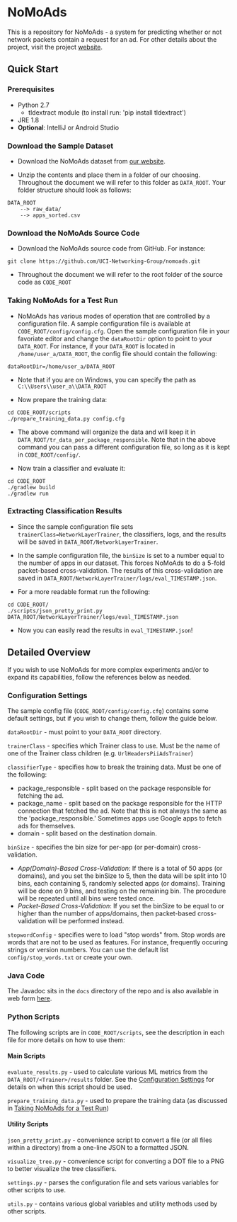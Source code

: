 # NoMoAds
This is a repository for NoMoAds - a system for predicting whether or not network packets contain a
request for an ad. For other details about the project, visit the project
[website](http://athinagroup.eng.uci.edu/projects/nomoads/).

## Quick Start
### Prerequisites
* Python 2.7
    - tldextract module (to install run: 'pip install tldextract')
* JRE 1.8
* **Optional**: IntelliJ or Android Studio

### Download the Sample Dataset
* Download the NoMoAds dataset from
[our website](http://athinagroup.eng.uci.edu/projects/nomoads/data/).

* Unzip the contents and place them in a folder of our choosing.
Throughout the document we will refer to this folder as `DATA_ROOT`.
Your folder structure should look as follows:
```
DATA_ROOT
    --> raw_data/
    --> apps_sorted.csv
```

### Download the NoMoAds Source Code
* Download the NoMoAds source code from GitHub. For instance:
```
git clone https://github.com/UCI-Networking-Group/nomoads.git
```

* Throughout the document we will refer to the root folder of the source
code as `CODE_ROOT`

### Taking NoMoAds for a Test Run
* NoMoAds has various modes of operation that are controlled by a
configuration file. A sample configuration file is available at
`CODE_ROOT/config/config.cfg`. Open the sample configuration file in
your favoriate editor and change the `dataRootDir` option to
point to your `DATA_ROOT`. For instance, if your `DATA_ROOT` is located
in `/home/user_a/DATA_ROOT`, the config file should contain the
following:
```
dataRootDir=/home/user_a/DATA_ROOT
```

* Note that if you are on Windows, you can specify the path as
`C:\\Users\\user_a\\DATA_ROOT`

* Now prepare the training data:
```
cd CODE_ROOT/scripts
./prepare_training_data.py config.cfg
```

* The above command will organize the data and will keep it in
`DATA_ROOT/tr_data_per_package_responsible`. Note that in the above
command you can pass a different configuration file, so long as it is
kept in `CODE_ROOT/config/`.

* Now train a classifier and evaluate it:
```
cd CODE_ROOT
./gradlew build
./gradlew run
```

### Extracting Classification Results
* Since the sample configuration file sets
`trainerClass=NetworkLayerTrainer`, the classifiers, logs, and the
results will be saved in `DATA_ROOT/NetworkLayerTrainer`.

* In the sample configuration file, the `binSize` is set to a number
equal to the number of apps in our dataset. This forces NoMoAds to do
a 5-fold packet-based cross-validation. The results of this
cross-validation are saved in
`DATA_ROOT/NetworkLayerTrainer/logs/eval_TIMESTAMP.json`.

* For a more readable format run the following:
```
cd CODE_ROOT/
./scripts/json_pretty_print.py DATA_ROOT/NetworkLayerTrainer/logs/eval_TIMESTAMP.json
```

* Now you can easily read the results in `eval_TIMESTAMP.json`!

## Detailed Overview
If you wish to use NoMoAds for more complex experiments and/or to expand
its capabilities, follow the references below as needed.

### Configuration Settings
The sample config file (`CODE_ROOT/config/config.cfg`) contains some
default settings, but if you wish to change them, follow the guide below.

`dataRootDir` - must point to your `DATA_ROOT` directory.

`trainerClass` - specifies which Trainer class to use. Must be the name
of one of the Trainer class children (e.g. `UrlHeadersPiiAdsTrainer`)

`classifierType` - specifies how to break the training data. Must be one
of the following:
  * package_responsible - split based on the package responsible for
  fetching the ad.
  * package_name - split based on the package responsible for the HTTP
  connection that fetched the ad. Note that this is not always the same
  as the 'package_responsible.' Sometimes apps use Google apps to fetch
  ads for themselves.
  * domain - split based on the destination domain.

`binSize` - specifies the bin size for per-app (or per-domain)
cross-validation.
  * *App(Domain)-Based Cross-Validation*: If there is a total of 50 apps
(or domains), and you set the binSize to 5, then the data will be split
into 10 bins, each containing 5, randomly selected apps (or domains).
Training will be done on 9 bins, and
testing on the remaining bin. The procedure will be
repeated until all bins were tested once.
  * *Packet-Based Cross-Validation*:
  If you set the binSize to be equal to or higher than the number of
  apps/domains, then packet-based cross-validation will be performed
  instead.

`stopwordConfig` - specifies were to load "stop words" from. Stop words
are words that are not to be used as features. For instance, frequently
occuring strings or version numbers. You can use the default list
`config/stop_words.txt` or create your own.

### Java Code
The Javadoc sits in the `docs` directory of the repo and is also available
in web form [here](https://uci-networking-group.github.io/nomoads/).

### Python Scripts
The following scripts are in `CODE_ROOT/scripts`, see the description
in each file for more details on how to use them:

#### Main Scripts

`evaluate_results.py` - used to calculate various ML metrics from the
`DATA_ROOT/<Trainer>/results` folder. See the
[Configuration Settings](#configuration-settings) for details on when
this script should be used.

`prepare_training_data.py` - used to prepare the training data (as
discussed in
[Taking NoMoAds for a Test Run](#taking-nomoads-for-a-test-run))

#### Utility Scripts

`json_pretty_print.py` - convenience script to convert a file (or all
files within a directory) from a one-line JSON to a formatted JSON.

`visualize_tree.py` - convenience script for converting a DOT file to
a PNG to better visualize the tree classifiers.

`settings.py` - parses the configuration file and sets various variables
for other scripts to use.

`utils.py` - contains various global variables and utility methods
used by other scripts.
